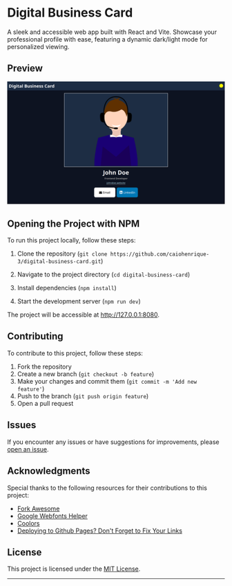 # Digital Business Card

A sleek and accessible web app built with React and Vite. Showcase your
professional profile with ease, featuring a dynamic dark/light mode for
personalized viewing.

## Preview

![Screenshot1](src/assets/showcase.png)

## Opening the Project with NPM

To run this project locally, follow these steps:

1. Clone the repository
   (`git clone https://github.com/caiohenrique-3/digital-business-card.git`)

2. Navigate to the project directory (`cd digital-business-card`)

3. Install dependencies (`npm install`)

4. Start the development server (`npm run dev`)

The project will be accessible at http://127.0.0.1:8080.

## Contributing

To contribute to this project, follow these steps:

1. Fork the repository
2. Create a new branch (`git checkout -b feature`)
3. Make your changes and commit them (`git commit -m 'Add new feature'`)
4. Push to the branch (`git push origin feature`)
5. Open a pull request

## Issues

If you encounter any issues or have suggestions for improvements, please
[open an issue](https://github.com/caiohenrique-3/digital-business-card/issues).

## Acknowledgments

Special thanks to the following resources for their contributions to this
project:

- [Fork Awesome](https://forkaweso.me/Fork-Awesome/)
- [Google Webfonts Helper](https://gwfh.mranftl.com/fonts)
- [Coolors](https://coolors.co/)
- [Deploying to Github Pages? Don't Forget to Fix Your Links](https://maximorlov.com/deploying-to-github-pages-dont-forget-to-fix-your-links/)

## License

This project is licensed under the [MIT License](LICENSE).

---
